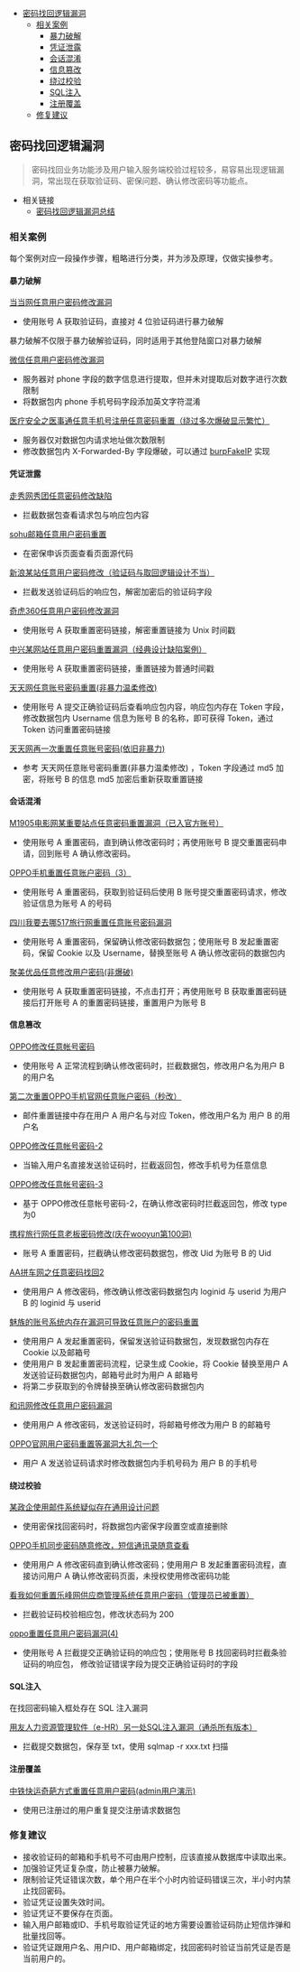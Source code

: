 - [密码找回逻辑漏洞](#密码找回逻辑漏洞)
  - [相关案例](#相关案例)
    - [暴力破解](#暴力破解)
    - [凭证泄露](#凭证泄露)
    - [会话混淆](#会话混淆)
    - [信息篡改](#信息篡改)
    - [绕过校验](#绕过校验)
    - [SQL注入](#sql注入)
    - [注册覆盖](#注册覆盖)
  - [修复建议](#修复建议)

## 密码找回逻辑漏洞

>密码找回业务功能涉及用户输入服务端校验过程较多，易容易出现逻辑漏洞，常出现在获取验证码、密保问题、确认修改密码等功能点。

- 相关链接
  - [密码找回逻辑漏洞总结](https://wooyun.kieran.top/#!/drops/494.%E5%AF%86%E7%A0%81%E6%89%BE%E5%9B%9E%E9%80%BB%E8%BE%91%E6%BC%8F%E6%B4%9E%E6%80%BB%E7%BB%93)

### 相关案例

每个案例对应一段操作步骤，粗略进行分类，并为涉及原理，仅做实操参考。

#### 暴力破解

[当当网任意用户密码修改漏洞](http://wy.zone.ci/bug_detail.php?wybug_id=wooyun-2012-011833)

- 使用账号 A 获取验证码，直接对 4 位验证码进行暴力破解

暴力破解不仅限于暴力破解验证码，同时适用于其他登陆窗口对暴力破解

[微信任意用户密码修改漏洞](https://wy.zone.ci/bug_detail.php?wybug_id=wooyun-2012-011720)

- 服务器对 phone 字段的数字信息进行提取，但并未对提取后对数字进行次数限制
- 将数据包内 phone 手机号码字段添加英文字符混淆

[医疗安全之医事通任意手机号注册任意密码重置（绕过多次爆破显示繁忙）](https://wy.zone.ci/bug_detail.php?wybug_id=wooyun-2016-0216112)

- 服务器仅对数据包内请求地址做次数限制
- 修改数据包内 X-Forwarded-By 字段爆破，可以通过 [burpFakeIP](https://github.com/TheKingOfDuck/burpFakeIP) 实现

#### 凭证泄露

[走秀网秀团任意密码修改缺陷](https://wy.zone.ci/bug_detail.php?wybug_id=wooyun-2012-05630)  

- 拦截数据包查看请求包与响应包内容

[sohu邮箱任意用户密码重置](https://wy.zone.ci/bug_detail.php?wybug_id=wooyun-2012-04728)

- 在密保申诉页面查看页面源代码

[新浪某站任意用户密码修改（验证码与取回逻辑设计不当）](https://wy.zone.ci/bug_detail.php?wybug_id=wooyun-2014-085124)

- 拦截发送验证码后的响应包，解密加密后的验证码字段

[奇虎360任意用户密码修改漏洞](https://wy.zone.ci/bug_detail.php?wybug_id=wooyun-2012-08333)

- 使用账号 A 获取重置密码链接，解密重置链接为 Unix 时间戳

[中兴某网站任意用户密码重置漏洞（经典设计缺陷案例）](https://wy.zone.ci/bug_detail.php?wybug_id=wooyun-2015-090226)

- 使用账号 A 获取重置密码链接，重置链接为普通时间戳

[天天网任意账号密码重置(非暴力温柔修改)](https://wy.zone.ci/bug_detail.php?wybug_id=wooyun-2015-094242)

- 使用账号 A 提交正确验证码后查看响应包内容，响应包内存在 Token 字段，修改数据包内 Username 信息为账号 B 的名称，即可获得 Token，通过 Token 访问重置密码链接

[天天网再一次重置任意账号密码(依旧非暴力)](https://wy.zone.ci/bug_detail.php?wybug_id=wooyun-2015-095729)

- 参考 天天网任意账号密码重置(非暴力温柔修改) ，Token 字段通过 md5 加密，将账号 B 的信息 md5 加密后重新获取重置链接

#### 会话混淆

[M1905电影网某重要站点任意密码重置漏洞（已入官方账号）](https://wy.zone.ci/bug_detail.php?wybug_id=wooyun-2016-0225958)

- 使用账号 A 重置密码，直到确认修改密码时；再使用账号 B 提交重置密码申请，回到账号 A 确认修改密码。

[OPPO手机重置任意账户密码（3）](https://wy.zone.ci/bug_detail.php?wybug_id=wooyun-2014-053349)

- 使用账号 A 重置密码，获取到验证码后使用 B 账号提交重置密码请求，修改验证信息为账号 A 的号码

[四川我要去哪517旅行网重置任意账号密码漏洞](https://wy.zone.ci/bug_detail.php?wybug_id=wooyun-2014-082582)

- 使用账号 A 重置密码，保留确认修改密码数据包；使用账号 B 发起重置密码，保留 Cookie 以及 Username，替换至账号 A 确认修改密码的数据包内

[聚美优品任意修改用户密码(非爆破)](https://wy.zone.ci/bug_detail.php?wybug_id=wooyun-2014-085843)

- 使用账号 A 获取重置密码链接，不点击打开；再使用账号 B 获取重置密码链接后打开账号 A 的重置密码链接，重置用户为账号 B

#### 信息篡改

[OPPO修改任意帐号密码](https://wy.zone.ci/bug_detail.php?wybug_id=wooyun-2013-020032)

- 使用账号 A 正常流程到确认修改密码时，拦截数据包，修改用户名为用户 B 的用户名

[第二次重置OPPO手机官网任意账户密码（秒改）](https://wy.zone.ci/bug_detail.php?wybug_id=wooyun-2014-053079)

- 邮件重置链接中存在用户 A 用户名与对应 Token，修改用户名为 用户 B 的用户名

[OPPO修改任意帐号密码-2](https://wy.zone.ci/bug_detail.php?wybug_id=wooyun-2013-020425)

- 当输入用户名直接发送验证码时，拦截返回包，修改手机号为任意信息

[OPPO修改任意帐号密码-3](https://wy.zone.ci/bug_detail.php?wybug_id=wooyun-2013-020532)

- 基于 OPPO修改任意帐号密码-2，在确认修改密码时拦截返回包，修改 type 为0

[携程旅行网任意老板密码修改(庆在wooyun第100洞)](https://wy.zone.ci/bug_detail.php?wybug_id=wooyun-2013-018263)

- 账号 A 重置密码，拦截确认修改密码数据包，修改 Uid 为账号 B 的 Uid

[AA拼车网之任意密码找回2](https://wy.zone.ci/bug_detail.php?wybug_id=wooyun-2014-080278)

- 使用用户 A 修改密码，修改确认修改密码数据包内 loginid 与 userid 为用户 B 的 loginid 与 userid

[魅族的账号系统内存在漏洞可导致任意账户的密码重置](https://wy.zone.ci/bug_detail.php?wybug_id=wooyun-2014-078208)

- 使用用户 A 发起重置密码，保留发送验证码数据包，发现数据包内存在 Cookie 以及邮箱号
- 使用用户 B 发起重置密码流程，记录生成 Cookie，将 Cookie 替换至用户 A 发送验证码数据包内，邮箱号此时为用户 A 邮箱号
- 将第二步获取到的令牌替换至确认修改密码数据包内

[和讯网修改任意用户密码漏洞](https://wy.zone.ci/bug_detail.php?wybug_id=wooyun-2015-091216)

- 使用用户 A 修改密码，发送验证码时，将邮箱号修改为用户 B 的邮箱号

[OPPO官网用户密码重置等漏洞大礼包一个](https://wy.zone.ci/bug_detail.php?wybug_id=wooyun-2013-019649)

- 用户 A 发送验证码请求时修改数据包内手机号码为 用户 B 的手机号

#### 绕过校验

[某政企使用邮件系统疑似存在通用设计问题](https://wy.zone.ci/bug_detail.php?wybug_id=wooyun-2014-088927)

- 使用密保找回密码时，将数据包内密保字段置空或直接删除

[OPPO手机同步密码随意修改，短信通讯录随意查看](https://wy.zone.ci/bug_detail.php?wybug_id=wooyun-2013-042404)

- 使用用户 A 修改密码直到确认修改密码；使用用户 B 发起重置密码流程，直接访问用户 A 确认修改密码页面，未授权使用修改密码功能

[看我如何重置乐峰网供应商管理系统任意用户密码（管理员已被重置）](https://wy.zone.ci/bug_detail.php?wybug_id=wooyun-2014-083035)

- 拦截验证码校验相应包，修改状态码为 200

[oppo重置任意用户密码漏洞(4)](https://wy.zone.ci/bug_detail.php?wybug_id=wooyun-2014-069987)

- 使用账号 A 拦截提交正确验证码的响应包；使用账号 B 找回密码时拦截条验证码的响应包， 修改验证错误字段为提交正确验证码时的字段

#### SQL注入

在找回密码输入框处存在 SQL 注入漏洞

[用友人力资源管理软件（e-HR）另一处SQL注入漏洞（通杀所有版本）](https://wy.zone.ci/bug_detail.php?wybug_id=wooyun-2014-068060)

- 拦截提交数据包，保存至 txt，使用 sqlmap -r xxx.txt 扫描

#### 注册覆盖

[中铁快运奇葩方式重置任意用户密码(admin用户演示)](https://wy.zone.ci/bug_detail.php?wybug_id=wooyun-2014-088708)

- 使用已注册过的用户重复提交注册请求数据包

### 修复建议

- 接收验证码的邮箱和手机号不可由用户控制，应该直接从数据库中读取出来。
- 加强验证凭证复杂度，防止被暴力破解。
- 限制验证凭证错误次数，单个用户在半个小时内验证码错误三次，半小时内禁止找回密码。
- 验证凭证设置失效时间。
- 验证凭证不要保存在页面。
- 输入用户邮箱或ID、手机号取验证凭证的地方需要设置验证码防止短信炸弹和批量找回等。
- 验证凭证跟用户名、用户ID、用户邮箱绑定，找回密码时验证当前凭证是否是当前用户的。
